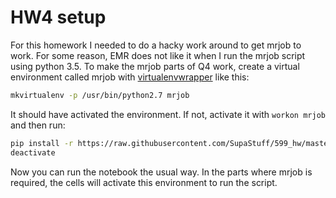 # HW4 setup
For this homework I needed to do a hacky work around to get mrjob to work. For
some reason, EMR does not like it when I run the mrjob script using python
3.5. To make the mrjob parts of Q4 work, create a virtual environment called
mrjob with [virtualenvwrapper](http://virtualenvwrapper.readthedocs.io/) like this:
```bash
mkvirtualenv -p /usr/bin/python2.7 mrjob
```
It should have activated the environment. If not, activate it with
`workon mrjob` and then run:
```bash
pip install -r https://raw.githubusercontent.com/SupaStuff/599_hw/master/4/requirements.txt
deactivate
```
Now you can run the notebook the usual way. In the parts where mrjob is
required, the cells will activate this environment to run the script.
